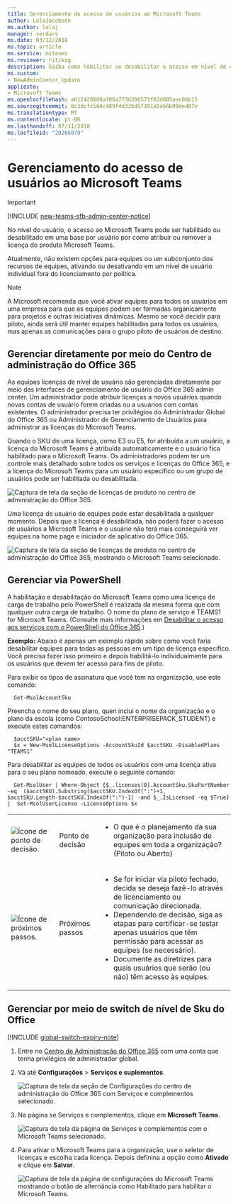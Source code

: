```yaml
---
title: Gerenciamento do acesso de usuários ao Microsoft Teams
author: LolaJacobsen
ms.author: lolaj
manager: serdars
ms.date: 03/12/2018
ms.topic: article
ms.service: msteams
ms.reviewer: ritikag
description: Saiba como habilitar ou desabilitar o acesso em nível de usuário na base por usuário.
ms.custom:
- NewAdminCenter_Update
appliesto:
- Microsoft Teams
ms.openlocfilehash: a612420808af06a773d206573f02d805aac06b15
ms.sourcegitcommit: 8c3dcfc564c489f4d33bd5f391a5a66b99ded07e
ms.translationtype: MT
ms.contentlocale: pt-BR
ms.lasthandoff: 07/11/2018
ms.locfileid: "20265879"
---
```

<a name="manage-user-access-to-microsoft-teams"></a>Gerenciamento do acesso de usuários ao Microsoft Teams
=====================================
> [!IMPORTANT]
> [!INCLUDE [new-teams-sfb-admin-center-notice](includes/new-teams-sfb-admin-center-notice.md)]

No nível do usuário, o acesso ao Microsoft Teams pode ser habilitado ou desabilitado em uma base por usuário por como atribuir ou remover a licença do produto Microsoft Teams.

Atualmente, não existem opções para equipes ou um subconjunto dos recursos de equipes, ativando ou desativando em um nível de usuário individual fora do licenciamento por política.

> [!NOTE]
>A Microsoft recomenda que você ativar equipes para todos os usuários em uma empresa para que as equipes podem ser formadas organicamente para projetos e outras iniciativas dinâmicas. Mesmo se você decidir para piloto, ainda será útil manter equipes habilitadas para todos os usuários, mas apenas as comunicações para o grupo piloto de usuários de destino.

## <a name="manage-directly-through-the-office-365-admin-center"></a>Gerenciar diretamente por meio do Centro de administração do Office 365

As equipes licenças de nível de usuário são gerenciadas diretamente por meio das interfaces de gerenciamento de usuário do Office 365 admin center. Um administrador pode atribuir licenças a novos usuários quando novas contas de usuário forem criadas ou a usuários com contas existentes. O administrador precisa ter privilégios do Administrador Global do Office 365 ou Administrador de Gerenciamento de Usuários para administrar as licenças do Microsoft Teams.

Quando o SKU de uma licença, como E3 ou E5, for atribuído a um usuário, a licença do Microsoft Teams é atribuída automaticamente e o usuário fica habilitado para o Microsoft Teams. Os administradores podem ter um controle mais detalhado sobre todos os serviços e licenças do Office 365, e a licença do Microsoft Teams para um usuário específico ou um grupo de usuários pode ser habilitada ou desabilitada.

![Captura de tela da seção de licenças de produto no centro de administração do Office 365.](media/Manage_user_access_to_Microsoft_Teams_image2.png) 

Uma licença de usuário de equipes pode estar desabilitada a qualquer momento. Depois que a licença é desabilitada, não poderá fazer o acesso de usuários a Microsoft Teams e o usuário não terá mais conseguirá ver equipes na home page e iniciador de aplicativo do Office 365.

![Captura de tela da seção de licenças de produto no centro de administração do Office 365, mostrando o Microsoft Teams selecionado.](media/Manage_user_access_to_Microsoft_Teams_image4.png)

## <a name="manage-via-powershell"></a>Gerenciar via PowerShell

A habilitação e desabilitação do Microsoft Teams como uma licença de carga de trabalho pelo PowerShell é realizada da mesma forma que com qualquer outra carga de trabalho. O nome do plano de serviço é TEAMS1 for Microsoft Teams. (Consulte mais informações em [Desabilitar o acesso aos serviços com o PowerShell do Office 365](https://docs.microsoft.com/office365/enterprise/powershell/disable-access-to-services-with-office-365-powershell).)

**Exemplo:** Abaixo é apenas um exemplo rápido sobre como você faria desabilitar equipes para todas as pessoas em um tipo de licença específico. Você precisa fazer isso primeiro e depois habilitá-lo individualmente para os usuários que devem ter acesso para fins de piloto.

Para exibir os tipos de assinatura que você tem na organização, use este comando:

      Get-MsolAccountSku

Preencha o nome do seu plano, quen inclui o nome da organização e o plano da escola (como ContosoSchool:ENTERPRISEPACK_STUDENT) e execute estes comandos:

      $acctSKU="<plan name>
      $x = New-MsolLicenseOptions -AccountSkuId $acctSKU -DisabledPlans "TEAMS1"
Para desabilitar as equipes de todos os usuários com uma licença ativa para o seu plano nomeado, execute o seguinte comando:

      Get-MsolUser | Where-Object {$_.licenses[0].AccountSku.SkuPartNumber -eq  ($acctSKU).Substring($acctSKU.IndexOf(":")+1,  $acctSKU.Length-$acctSKU.IndexOf(":")-1) -and $_.IsLicensed -eq $True} |  Set-MsolUserLicense -LicenseOptions $x

| | | |
|---------|---------|---------|
|![Ícone de ponto de decisão.](media/Manage_user_access_to_Microsoft_Teams_image5.png)     |Ponto de decisão         |<ul><li>O que é o planejamento da sua organização para inclusão de equipes em toda a organização?  (Piloto ou Aberto)</li></ul>         |
|![Ícone de próximos passos.](media/Manage_user_access_to_Microsoft_Teams_image6.png)     |Próximos passos         |<ul><li>Se for iniciar via piloto fechado, decida se deseja fazê-lo através de licenciamento ou comunicação direcionada.</li><li>Dependendo de decisão, siga as etapas para certificar-se testar apenas usuários que têm permissão para acessar as equipes (se necessário).</li><li>Documente as diretrizes para quais usuários que serão (ou não) têm acesso às equipes.</li></ul>         |

## <a name="manage-via-office-sku-level-switch"></a>Gerenciar por meio de switch de nível de Sku do Office
[!INCLUDE [global-switch-expiry-note](includes/global-switch-expiry-note.md)]

1.  Entre no [Centro de Administração do Office 365](https://go.microsoft.com/fwlink/?linkid=854614) com uma conta que tenha privilégios de administrador global.

2.  Vá até **Configurações** > **Serviços e suplementos**.

    ![Captura de tela da seção de Configurações do centro de administração do Office 365 com Serviços e complementos selecionado. ](media/Set_up_Microsoft_Teams_in_your_Office_365_organization_image1.png)

3.  Na página se Serviços e complementos, clique em **Microsoft Teams**.

    ![Captura de tela da página de Serviços e complementos com o Microsoft Teams selecionado.](media/Set_up_Microsoft_Teams_in_your_Office_365_organization_image2.png)

4.  Para ativar o Microsoft Teams para a organização, use o seletor de licenças e escolha cada licença. Depois definina a opção como **Ativado** e clique em **Salvar**.

    ![Captura de tela da página de configurações do Microsoft Teams mostrando o botão de alternância como Habilitado para habilitar o Microsoft Teams.](media/Services-and-addins-control-Microsoft-Teams.PNG)
